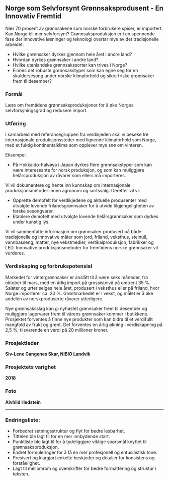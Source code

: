 ## Norge som Selvforsynt Grønnsaksprodusent - En Innovativ Fremtid

Nær 70 prosent av grønnsakene som norske forbrukere spiser, er importert. Kan Norge bli mer selvforsynt? Grønnsaksproduksjon er i en spennende fase der innovative løsninger og teknologi overtar mye av det tradisjonelle arbeidet. 

- Hvilke grønnsaker dyrkes gjennom hele året i andre land?
- Hvordan dyrkes grønnsaker i andre land?
- Hvilke utenlandske grønnsakssorter kan trives i Norge?
- Finnes det robuste grønnsakstyper som kan egne seg for en skuldersesong under norske klimaforhold og sikre friske grønnsaker frem til desember?

### Formål
Lære om fremtidens grønnsaksproduksjoner for å øke Norges selvforsyningsgrad og redusere import.

### Utføring
I samarbeid med referansegruppen fra verdikjeden skal vi besøke tre internasjonale produksjonssteder med lignende klimaforhold som Norge, med et fuktig kontinentalklima som opplever mye snø om vinteren. 

Eksempel:
- På Hokkaido-halvøya i Japan dyrkes flere grønnsakstyper som kan være interessante for norsk produksjon, og som kan muliggjøre helårsproduksjon av råvarer som ellers må importeres. 

Vi vil dokumentere og hente inn kunnskap om internasjonale produksjonsmetoder innen agronomi og sortsvalg. Deretter vil vi:
- Opprette demofelt for verdikjedene og aktuelle produsenter med utvalgte lovende frilandsgrønnsaker for å utvide tilgjengeligheten av ferske sesongvarer.
- Etablere demofelt med utvalgte lovende helårsgrønnsaker som dyrkes under kunstig lys.

Vi vil sammenfatte informasjon om grønnsaker produsert på både tradisjonelle og innovative måter som jord, friland, veksthus, steinull, vannbasseng, matter, nye vekstmedier, vertikalproduksjon, fabrikker og LED. Innovative produksjonsmetoder for fremtidens norske grønnsaker vil vurderes.

### Verdiskaping og forbrukspotensial
Markedet for vintergrønnsaker er anslått til å være seks måneder, fra oktober til mars, med en årlig import på grossistnivå på omtrent 35 %. Salater og urter selges hele året, produsert i veksthus eller på friland, hvor Norge importerer ca. 20 %. Grøntmarkedet er i vekst, og målet er å øke andelen av norskproduserte råvarer ytterligere.

Nye grønnsaksslag kan gi nyhøstet grønnsaker frem til desember og muliggjøre lagervarer frem til vårens grønnsaker kommer i butikkene. Prosjektet forventes å finne nye produkter som kan bidra til et verdifullt mangfold av frukt og grønt. Det forventes en årlig økning i verdiskapning på 2,5 %, tilsvarende en verdi på 20 millioner kroner.

### Prosjektleder
**Siv-Lene Gangenes Skar, NIBIO Landvik**

### Prosjektets varighet
**2018**

### Foto
**Alvhild Hedstein**

---

### Endringsliste:
- Forbedret setningsstruktur og flyt for bedre lesbarhet.
- Tittelen ble lagt til for en mer innbydende start.
- Punktliste ble lagt til for å tydeliggjøre viktige spørsmål knyttet til grønnsaksproduksjon.
- Endret formuleringer for å få en mer profesjonell og entusiastisk tone.
- Presisert og klargjort enkelte beskjeder og detaljer for konsistens og forståelighet.
- Lagt til mellomrom og overskrifter for bedre formattering og struktur i teksten.